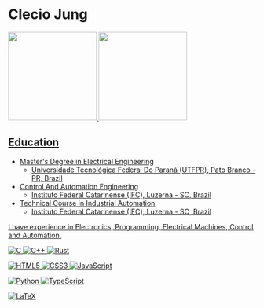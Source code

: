 # Clecio Jung

<div>
  <a href="https://github.com/ClecioJung">
  <img height="180em" src="https://github-readme-stats.vercel.app/api?username=ClecioJung&theme=dark&show_icons=true&include_all_comits=true&count_private=true"/>
  <img height="180em" src="https://github-readme-stats.vercel.app/api/top-langs/?username=ClecioJung&theme=dark&layout=compact&langs_count=8"/>
</div>

## Education

- Master's Degree in Electrical Engineering
  - Universidade Tecnológica Federal Do Paraná (UTFPR), Pato Branco - PR, Brazil
- Control And Automation Engineering
  - Instituto Federal Catarinense (IFC), Luzerna - SC, Brazil
- Technical Course in Industrial Automation
  - Instituto Federal Catarinense (IFC), Luzerna - SC, Brazil

I have experience in Electronics, Programming, Electrical Machines, Control and Automation.

![C](https://img.shields.io/badge/c-%2300599C.svg?style=for-the-badge&logo=c&logoColor=white)
![C++](https://img.shields.io/badge/c++-%2300599C.svg?style=for-the-badge&logo=c%2B%2B&logoColor=white)
![Rust](https://img.shields.io/badge/rust-%23000000.svg?style=for-the-badge&logo=rust&logoColor=white)

![HTML5](https://img.shields.io/badge/html5-%23E34F26.svg?style=for-the-badge&logo=html5&logoColor=white)
![CSS3](https://img.shields.io/badge/css3-%231572B6.svg?style=for-the-badge&logo=css3&logoColor=white)
![JavaScript](https://img.shields.io/badge/javascript-%23323330.svg?style=for-the-badge&logo=javascript&logoColor=%23F7DF1E)

![Python](https://img.shields.io/badge/python-3670A0?style=for-the-badge&logo=python&logoColor=ffdd54)
![TypeScript](https://img.shields.io/badge/typescript-%23007ACC.svg?style=for-the-badge&logo=typescript&logoColor=white)

![LaTeX](https://img.shields.io/badge/latex-%23008080.svg?style=for-the-badge&logo=latex&logoColor=white)
